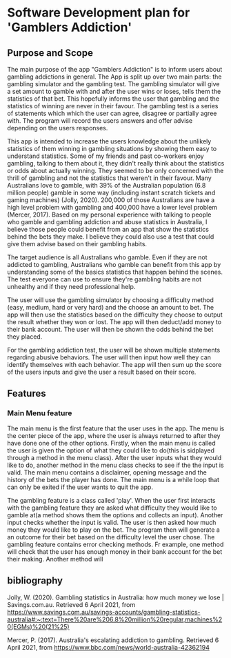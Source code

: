 # Software Development plan for 'Gamblers Addiction'

## Purpose and Scope

The main purpose of the app "Gamblers Addiction" is to inform users about gambling addictions in general. The App is split up over two main parts: the gambling simulator and the gambling test. The gambling simulator will give a set amount to gamble with and after the user wins or loses, tells them the statistics of that bet. This hopefully informs the user that gambling and the statistics of winning are never in their favour. The gambling test is a series of statements which which the user can agree, disagree or partially agree with. The program will record the users answers and offer advise depending on the users responses. 

This app is intended to increase the users knowledge about the unlikely statistics of them winning in gambling situations by showing them easy to understand statistics. Some of my friends and past co-workers enjoy gambling, talking to them about it, they didn't really think about the statistics or odds about actually winning. They seemed to be only concerned with the thrill of gambling and not the statistics that weren't in their favour. Many Australians love to gamble, with 39% of the Australian population (6.8 million people) gamble in some way (including instant scratch tickets and gaming machines) (Jolly, 2020). 200,000 of those Australians are have a high level problem with gambling and 400,000 have a lower level problem (Mercer, 2017). Based on my personal experience with talking to people who gamble and gambling addiction and abuse statistics in Australia, I believe those people could benefit from an app that show the statistics behind the bets they make. I believe they could also use a test that could give them advise based on their gambling habits. 

The target audience is all Australians who gamble. Even if they are not addicted to gambling, Australians who gamble can benefit from this app by understanding some of the basics statistics that happen behind the scenes. The test everyone can use to ensure they're gambling habits are not unhealthy and if they need professional help. 

The user will use the gambling simulator by choosing a difficulty method (easy, medium, hard or very hard) and the choose an amount to bet. The app will then use the statistics based on the difficulty they choose to output the result whether they won or lost. The app will then deduct/add money to their bank account. The user will then be shown the odds behind the bet they placed. 

For the gambling addiction test, the user will be shown multiple statements regarding abusive behaviors. The user will then input how well they can identify themselves with each behavior. The app will then sum up the score of the users inputs and give the user a result based on their score. 

## Features 

### Main Menu feature

The main menu is the first feature that the user uses in the app. The menu is the center piece of the app, where the user is always returned to after they have done one of the other options. Firstly, when the main menu is called the user is given the option of what they could like to do(this is sidplayed through a method in the menu class). After the user inputs what they would like to do, another method in the menu class checks to see if the the input is valid. The main menu contains a disclaimer, opening message and the history of the bets the player has done. The main menu is a while loop that can only be exited if the user wants to quit the app. 

The gambling feature is a class called 'play'. When the user first interacts with the gambling feature they are asked what difficulty they would like to gamble at(a method shows them the options and collects an input). Another input checks whether the input is valid. The user is then asked how much money they would like to play on the bet. The program then will generate a an outcome for their bet based on the difficulty level the user chose. The gambling feature contains error checking methods. Fr example, one method will check that the user has enough money in their bank account for the bet their making. Another method will 





## bibliography

Jolly, W. (2020). Gambling statistics in Australia: how much money we lose | Savings.com.au. Retrieved 6 April 2021, from https://www.savings.com.au/savings-accounts/gambling-statistics-australia#:~:text=There%20are%206.8%20million%20regular,machines%20(EGMs)%20(21%25)

Mercer, P. (2017). Australia's escalating addiction to gambling. Retrieved 6 April 2021, from https://www.bbc.com/news/world-australia-42362194